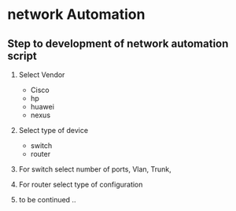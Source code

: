 # network Automation

## Step to development of network automation script

1. Select Vendor  
	
	* Cisco
	* hp
	* huawei
	* nexus

2. Select type of device 
	
	* switch 
	* router

3. For switch select number of ports, Vlan, Trunk, 

5. For router select type of configuration 

6. to be continued .. 
